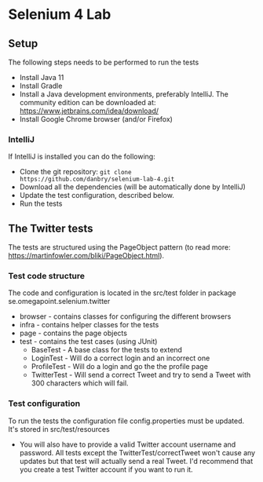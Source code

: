 # Selenium 4 Lab

## Setup
The following steps needs to be performed to run the tests
* Install Java 11
* Install Gradle
* Install a Java development environments, preferably IntelliJ. The community edition can be downloaded at: https://www.jetbrains.com/idea/download/
* Install Google Chrome browser (and/or Firefox)

### IntelliJ
If IntelliJ is installed you can do the following:
* Clone the git repository: `git clone https://github.com/danbry/selenium-lab-4.git`
* Download all the dependencies (will be automatically done by IntelliJ)
* Update the test configuration, described below.
* Run the tests
 
 

## The Twitter tests
The tests are structured using the PageObject pattern (to read more: https://martinfowler.com/bliki/PageObject.html). 
 
### Test code structure
The code and configuration is located in the src/test folder in package se.omegapoint.selenium.twitter
* browser - contains classes for configuring the different browsers
* infra - contains helper classes for the tests
* page - contains the page objects
* test - contains the test cases (using JUnit)
   * BaseTest - A base class for the tests to extend
   * LoginTest - Will do a correct login and an incorrect one
   * ProfileTest - Will do a login and go the the profile page
   * TwitterTest - Will send a correct Tweet and try to send a Tweet with 300 characters which will fail.
 
### Test configuration
To run the tests the configuration file config.properties must be updated. It's stored in src/test/resources
* You will also have to provide a valid Twitter account username and password. All tests except the TwitterTest/correctTweet won't cause any updates but that test will actually send a real Tweet. I'd recommend that you create a test Twitter account if you want to run it. 
 
